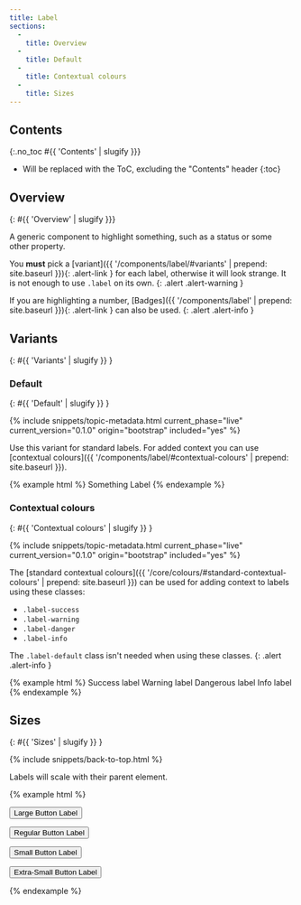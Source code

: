 ```yaml
---
title: Label
sections:
  -
    title: Overview
  -
    title: Default
  -
    title: Contextual colours
  -
    title: Sizes
---
```


## Contents
{:.no_toc #{{ 'Contents' | slugify }}}

* Will be replaced with the ToC, excluding the "Contents" header
{:toc}

## Overview
{: #{{ 'Overview' | slugify }}}

A generic component to highlight something, such as a status or some other property.

You **must** pick a [variant]({{ '/components/label/#variants' | prepend: site.baseurl }}){: .alert-link } for each
label, otherwise it will look strange. It is not enough to use `.label` on its own.
{: .alert .alert-warning }

If you are highlighting a number, [Badges]({{ '/components/label' | prepend: site.baseurl }}){: .alert-link } can also
be used.
{: .alert .alert-info }

## Variants
{: #{{ 'Variants' | slugify }} }

### Default
{: #{{ 'Default' | slugify }} }

{% include snippets/topic-metadata.html current_phase="live" current_version="0.1.0" origin="bootstrap" included="yes" %}

Use this variant for standard labels. For added context you can use
[contextual colours]({{ '/components/label/#contextual-colours' | prepend: site.baseurl }}).

{% example html %}
Something <span class="label label-default">Label</span>
{% endexample %}

### Contextual colours
{: #{{ 'Contextual colours' | slugify }} }

{% include snippets/topic-metadata.html current_phase="live" current_version="0.1.0" origin="bootstrap" included="yes" %}

The [standard contextual colours]({{ '/core/colours/#standard-contextual-colours' | prepend: site.baseurl }}) can be
used for adding context to labels using these classes:

* `.label-success`
* `.label-warning`
* `.label-danger`
* `.label-info`

The `.label-default` class isn't needed when using these classes.
{: .alert .alert-info }

{% example html %}
<span class="label label-success">Success label</span>
<span class="label label-warning">Warning label</span>
<span class="label label-danger">Dangerous label</span>
<span class="label label-info">Info label</span>
{% endexample %}

## Sizes
{: #{{ 'Sizes' | slugify }} }

{% include snippets/back-to-top.html %}

Labels will scale with their parent element.

{% example html %}
<p><button class="btn btn-bsk btn-default btn-lg">Large Button <span class="label label-default">Label</span></button></p>
<p><button class="btn btn-bsk btn-default">Regular Button <span class="label label-default">Label</span></button></p>
<p><button class="btn btn-bsk btn-default btn-sm">Small Button <span class="label label-default">Label</span></button></p>
<p><button class="btn btn-bsk btn-default btn-xs">Extra-Small Button <span class="label label-default">Label</span></button></p>
{% endexample %}
